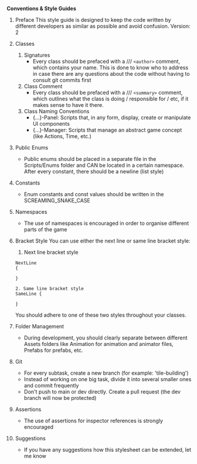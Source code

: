 **Conventions & Style Guides**

1. Preface
    This style guide is designed to keep the code written by different developers
    as similar as possible and avoid confusion. Version: 2
2. Classes
    1. Signatures
        - Every class should be prefaced with a /// `<author>` comment, which contains your name.
        This is done to know who to address in case there are any questions about the code
        without having to consult git commits first
    2. Class Comment
        - Every class should be prefaced with a /// `<summary>` comment, which outlines what
        the class is doing / responsible for / etc, if it makes sense to have it there.
    3. Class Naming Conventions
        - {...}-Panel: Scripts that, in any form, display, create or manipulate UI components
        - {...}-Manager: Scripts that manage an abstract game concept (like Actions, Time, etc.)
3. Public Enums
    - Public enums should be placed in a separate file in the Scripts/Enums folder and CAN
    be located in a certain namespace. After every constant, there should be a newline (list style)
4. Constants
    - Enum constants and const values should be written in the SCREAMING_SNAKE_CASE
5. Namespaces
    - The use of namespaces is encouraged in order to organise different parts of the game
6. Bracket Style
    You can use either the next line or same line bracket style:
    1. Next line bracket style
    ```
    NextLine
    {

    }
    ```

    ```
    2. Same line bracket style
    SameLine {

    }
    ```
    
    You should adhere to one of these two styles throughout your classes.
7. Folder Management
    - During development, you should clearly separate between different Assets folders like
    Animation for animation and animator files, Prefabs for prefabs, etc.
8. Git
    - For every subtask, create a new branch (for example: 'tile-building')
    - Instead of working on one big task, divide it into several smaller ones and commit frequently
    - Don't push to main or dev directly. Create a pull request (the dev branch will now be protected)
9. Assertions
    - The use of assertions for inspector references is strongly encouraged
10. Suggestions
    - If you have any suggestions how this stylesheet can be extended, let me know